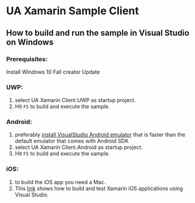 # UA Xamarin Sample Client

## How to build and run the sample in Visual Studio on Windows

### Prerequisites:
Install Windows 10 Fall creator Update

### UWP:
1. select UA Xamarin Client.UWP as startup project.
2. Hit `F5` to build and execute the sample.

### Android:
1. preferably [install VisualStudio Android emulator](https://developer.xamarin.com/guides/android/deployment,_testing,_and_metrics/debugging/visual-studio-android-emulator/) that is faster than the default emulator that comes with Android SDK 
2. select UA Xamarin Client.Android as startup project.
3. Hit `F5` to build and execute the sample.

### iOS:
1. to build the iOS app you need a Mac. 
2. This [link](https://developer.xamarin.com/guides/ios/getting_started/installation/windows/introduction_to_xamarin_ios_for_visual_studio/) shows how to build and test Xamarin iOS applications using Visual Studio.
